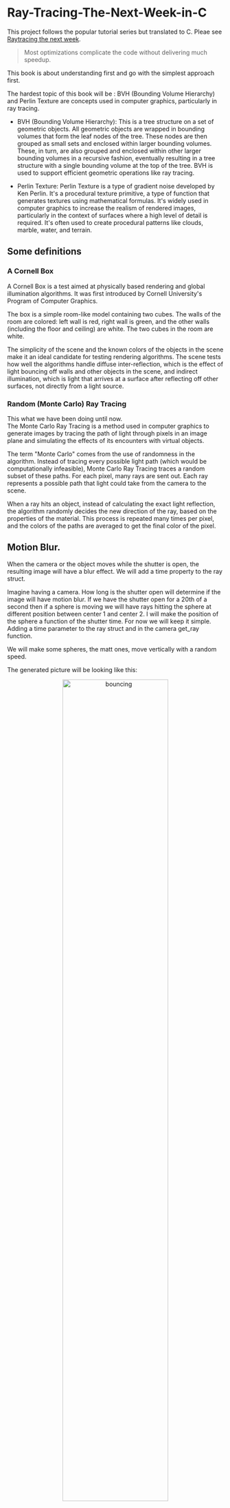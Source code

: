 # Ray-Tracing-The-Next-Week-in-C

This project follows the popular tutorial series but translated to C. Pleae see [Raytracing the next week](https://raytracing.github.io/books/RayTracingTheNextWeek.html).  

> Most optimizations complicate the code without delivering much speedup.

This book is about understanding first and go with the simplest approach first.

The hardest topic of this book will be :
BVH (Bounding Volume Hierarchy) and Perlin Texture are concepts used in computer graphics, particularly in ray tracing.

- BVH (Bounding Volume Hierarchy): This is a tree structure on a set of geometric objects. All geometric objects are wrapped in bounding volumes that form the leaf nodes of the tree. These nodes are then grouped as small sets and enclosed within larger bounding volumes. These, in turn, are also grouped and enclosed within other larger bounding volumes in a recursive fashion, eventually resulting in a tree structure with a single bounding volume at the top of the tree. BVH is used to support efficient geometric operations like ray tracing.

- Perlin Texture: Perlin Texture is a type of gradient noise developed by Ken Perlin. It's a procedural texture primitive, a type of function that generates textures using mathematical formulas. It's widely used in computer graphics to increase the realism of rendered images, particularly in the context of surfaces where a high level of detail is required. It's often used to create procedural patterns like clouds, marble, water, and terrain.

## Some definitions
### A Cornell Box
A Cornell Box is a test aimed at physically based rendering and global illumination algorithms. It was first introduced by Cornell University's Program of Computer Graphics.

The box is a simple room-like model containing two cubes. The walls of the room are colored: left wall is red, right wall is green, and the other walls (including the floor and ceiling) are white. The two cubes in the room are white.

The simplicity of the scene and the known colors of the objects in the scene make it an ideal candidate for testing rendering algorithms. The scene tests how well the algorithms handle diffuse inter-reflection, which is the effect of light bouncing off walls and other objects in the scene, and indirect illumination, which is light that arrives at a surface after reflecting off other surfaces, not directly from a light source.

### Random (Monte Carlo) Ray Tracing 
This what we have been doing until now.  
The Monte Carlo Ray Tracing is a method used in computer graphics to generate images by tracing the path of light through pixels in an image plane and simulating the effects of its encounters with virtual objects. 

The term "Monte Carlo" comes from the use of randomness in the algorithm. Instead of tracing every possible light path (which would be computationally infeasible), Monte Carlo Ray Tracing traces a random subset of these paths. For each pixel, many rays are sent out. Each ray represents a possible path that light could take from the camera to the scene. 

When a ray hits an object, instead of calculating the exact light reflection, the algorithm randomly decides the new direction of the ray, based on the properties of the material. This process is repeated many times per pixel, and the colors of the paths are averaged to get the final color of the pixel.

## Motion Blur.
When the camera or the object moves while the shutter is open, the resulting image will have a blur effect. 
We will add a time property to the ray struct.

Imagine having a camera. How long is the shutter open will determine if the image will have motion blur. If we have the shutter open for a 20th of a second then if a sphere is moving we will have rays hitting the sphere at different position between center 1 and center 2. I will make the position of the sphere a function of the shutter time. For now we will keep it simple. Adding a time parameter to the ray struct and in the camera get_ray function.

We will make some spheres, the matt ones, move vertically with a random speed.

The generated picture will be looking like this:

<div style="text-align: center;">
<img src="assets/bouncing.png" alt="bouncing" style="width: 70%;display: inline-block;" />
</div>

# BVH (Bounding Volume Hierarchy)
The BVH is a tree structure on a set of geometric objects.  
Ray-object intersection is the main time-bottleneck in a ray tracer, and the run time is linear with the number of objects.  The idea is that we have an array of object where we look one by one for a hit, so it is O(n) complexity. We should be aboe to make it O(log(n)) complexity if we group the objects in a tree structure in bounding volumes.
The bounding volumes are approximated because if we have a hit we will look for the intersection, but if not we will just move on.  
This is a great optimisation.  I will skip for now in this project and look at the lighting first.

# Texture mapping
> Texture mapping in computer graphics is the process of applying a material effect to an object in the scene. The “texture” part is the effect, and the “mapping” part is in the mathematical sense of mapping one space onto another. This effect could be any material property: color, shininess, bump geometry (called Bump Mapping), or even material existence (to create cut-out regions of the surface).  The most common type of texture mapping maps an image onto the surface of an object, defining the color at each point on the object’s surface. In practice, we implement the process in reverse: given some point on the object, we’ll look up the color defined by the texture map. 

For the texture we will do something similar to the materials. Since we dont have an abstract class we will use a base pointer to the texture object and create specialized texture functions. `t_texture` is our `abstract class` and `t_solid_color` is our `concrete class`.
```c
typedef struct s_texture
{
	t_color (*value)(const void *self, double u, double v, const t_point3 *p);
}               t_texture;

typedef struct s_solid_color
{
	t_texture base;
	t_color color_albedo;
	
}               t_solid_color;

void solid_color_init(t_solid_color *solid_color_texture, t_color albedo);
t_color solid_color_value(const void *self, double u, double v, const t_point3 *p);

```
The `value` function is a pointer to a function that will return the color of the texture at the point `p` with the coordinates `u` and `v`.

### first try
To explore spatial textures, we'll implement a spatial checker_texture. For now given these three integer results (⌊x⌋,⌊y⌋,⌊z⌋), we take their sum and compute the result modulo two, which gives us either 0 or 1. Zero maps to the even color, and one to the odd color. Finally, we add a scaling factor to the texture, to allow us to control the size of the checker pattern in the scene.  
It is not perfect because we check only if the point in 3d is a 0 or a one, not the surface..
We will use the `checker_texture` struct and the `checker_texture_init` function to initialize it.  For a start then the lambertian material will have a texture instead of a color.  
```c
typedef struct s_texture
{
	t_color (*value)(const void *self, double u, double v, const t_point3 *p);
}               t_texture;

typedef struct s_solid_color
{
	t_texture base;
	t_color color_albedo;
}               t_solid_color;

// the albedo is now part of the texture
void	solid_color_init(t_solid_color *solid_color_texture, t_color albedo)
{
	solid_color_texture->base.value = solid_color_value;
	solid_color_texture->color_albedo = albedo;
}	

// we dont care about the surface coordinates for now
t_color solid_color_value(const void *self, double u, double v, const t_point3 *p)
{
	(void)u;
	(void)v;
	(void)p;
	t_solid_color *solid_color = (t_solid_color *)self;
	return (solid_color->color_albedo);
}

void lambertian_init_tex(t_lambertian *lambertian_material, t_texture *tex) 
{
    lambertian_material->base.scatter = lambertian_scatter; // Assign the scatter function
    lambertian_material->albedo = color(0,0,0); // Set the albedo to null
	lambertian_material->texture = tex;
}
```
So the value fuction will return a color based on the texture. And all is like before. But we eill implement a new texture, the checker_texture. It will have a scale, and two colors, one for the even and one for the odd.  Really in the book it assignes textures to the even and odd but we will use the solid_color for now.  
```c

typedef struct 		s_checker_texture
{
	t_texture 		base;
	double    		inv_scale;
	t_solid_color 	*even;
	t_solid_color 	*odd;
}               	t_checker_texture;
/*
** Checker texture
* colors for the checkerboard ex
* even_color = color(0.5, 0.0, 0.5); // Purple
* odd_color = color(1.0, 1.0, 1.0); // White
*/
void	checker_texture_init(t_checker_texture *checker_texture, double scale, t_solid_color *even, t_solid_color *odd)
{
	printf("checker_texture_init done ================ ");
	checker_texture->base.value = checker_texture_value;
	checker_texture->inv_scale = 1.0 / scale;
	checker_texture->even = even;
	checker_texture->odd = odd;
}

t_color checker_texture_value(const void *self, double u, double v, const t_point3 *p)
{
	(void)u;
	(void)v;
	int xint = (int)floor(p->x * ((t_checker_texture*)self)->inv_scale);	
	int yint = (int)floor(p->y * ((t_checker_texture*)self)->inv_scale);
	int zint = (int)floor(p->z * ((t_checker_texture*)self)->inv_scale);

	bool is_even = (xint + yint + zint) % 2 == 0;
	if (is_even)
		return (((t_checker_texture*)self)->even->color_albedo);
	else
		return (((t_checker_texture*)self)->odd->color_albedo);
}

```
The `checker_texture_value` function will return the color of the texture at the point `p`.
This are some of the results we can get.

<div style="text-align: center;">
<img src="assets/two spheres.png" alt="checker_texture" style="width: 70%;display: inline-block;" />
</div>

### Second try
It is looking good but we can see some imperfection or glitches. Since checker_texture is a spatial texture, we're really looking at the surface of the sphere cutting through the three-dimensional checker space.

Now it's time to make use of the 𝑢,𝑣 texture coordinates.  

### get the 𝑢,𝑣 coordinates of a sphere.
(see the book for an indepth math explanation)

My sphere will get a new function to get the uv coordinates for each point on the surface.  
With these I can get the value of the texture at the point.  The texture will be usually an image file. 

```c
void	get_sphere_uv(const t_point3* p, double* u, double* v)
{
    double theta;
    double phi;

	theta = acos(-p->y);
	phi = atan2(-p->z, p->x) + M_PI;
    *u = phi / (2 * M_PI);
    *v = theta / M_PI;
}
```
We now need to update the sphere hit function to get the uv coordinates.  
```c

```
From the hitpoint 𝐏, we compute the surface coordinates (𝑢,𝑣). We then use these to index into our procedural solid texture (like marble). We can also read in an image and use the 2D (𝑢,𝑣) texture coordinate to index into the image. We use texture coordinates instead of image pixel coordinates. These are just some form of fractional position in the image.  

We need an image loader. We will use the stb_image.h library.  
I will take the code from the book and adapt it to C.  It will be a header file called `rtw_stb_image.h`.

We create this helper function — `pixel_data(int x, int y)` — to get the 8-bit RGB byte values for each pixel.  




















## links
- [Raytracing in one weekend](https://raytracing.github.io/books/RayTracingInOneWeekend.html)  
- [Raytracing the next week](https://raytracing.github.io/books/RayTracingTheNextWeek.html)  
- [Raytracing the rest of your life](https://raytracing.github.io/books/RayTracingTheRestOfYourLife.html)  
- stb_image.h, a header-only image library available on GitHub at https://github.com/nothings/stb.
- [https://gabrielgambetta.com/computer-graphics-from-scratch/](https://gabrielgambetta.com/computer-graphics-from-scratch/)  
- A raytracer on the back of a business card. [https://fabiensanglard.net/rayTracing_back_of_business_card/](https://fabiensanglard.net/rayTracing_back_of_business_card/)

## Here are a few really good resources by [Fabien Sanglard](https://fabiensanglard.net/about/index.html):

- scratchapixel.com : Great raytracer lessons written by professionals that have worked on Toy Story, Avatar, Lord of the Rings, Harry Potter, Pirates of the Caribbean and many other movies.  
- An Introduction to Ray Tracing : An old book but a Classic.  
- Physically Based Rendering : Heavy on maths but really good and well explained.

- A great youtube series https://www.youtube.com/playlist?list=PLlrATfBNZ98edc5GshdBtREv5asFW3yXl

